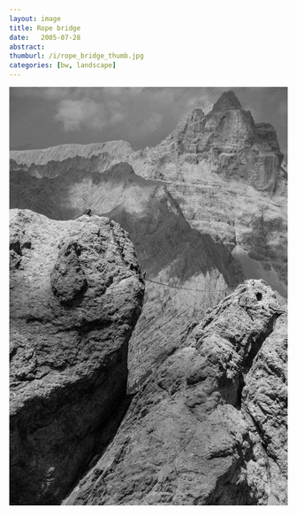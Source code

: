 ```yaml
---
layout: image
title: Rope bridge
date:   2005-07-28
abstract: 
thumburl: /i/rope_bridge_thumb.jpg
categories: [bw, landscape]
---
```

![](/i/rope_bridge.jpg)


